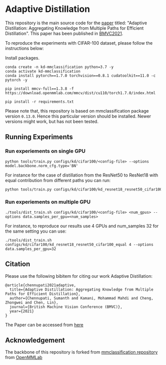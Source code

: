 
# Adaptive Distillation
This repository is the main source code for the [paper](https://arxiv.org/abs/2110.09674) titled: "Adaptive Distillation: Aggregating Knowledge from Multiple Paths for Efficient Distillation". This paper has been published in [BMVC2021](https://www.bmvc2021-virtualconference.com/conference/papers/paper_1528.html).

To reproduce the experiments with CIFAR-100 dataset, please follow the instructions below:

Install packages.
```
conda create -n kd-mmclassification python=3.7 -y
conda activate kd-mmclassification
conda install pytorch==1.7.0 torchvision==0.8.1 cudatoolkit==11.0 -c pytorch -y

pip install mmcv-full==1.3.8 -f https://download.openmmlab.com/mmcv/dist/cu110/torch1.7.0/index.html

pip install -r requirements.txt
```
Please note that, this repository is based on mmclassification package version `0.13.0`. Hence this particular version should be installed. Newer versions might work, but has not been tested.

## Running Experiments

### Run experiements on single GPU
```
python tools/train.py configs/kd/cifar100/<config-file> --options model.backbone.norm_cfg.type='BN'
```
For instance for the case of distillation from the ResNet50 to ResNet18 with equal contribution from different paths you can run:
```bash
python tools/train.py configs/kd/cifar100/kd_resnet18_resnet50_cifar100_equal --options model.backbone.norm_cfg.type='BN'
```

### Run experiements on multiple GPU
```
./tools/dist_train.sh configs/kd/cifar100/<config-file> <num_gpus> --options data.samples_per_gpu=<num_samples>
```
For instance, to reproduce our results use 4 GPUs and num_samples 32 for the same setting you can use:
```
./tools/dist_train.sh configs/kd/cifar100/kd_resnet18_resnet50_cifar100_equal 4 --options data.samples_per_gpu=32
```

## Citation
Please use the following bibitem for citing our work Adaptive Distillation:
```
@article{chennupati2021adaptive,
  title={Adaptive Distillation: Aggregating Knowledge from Multiple Paths for Efficient Distillation},
  author={Chennupati, Sumanth and Kamani, Mohammad Mahdi and Cheng, Zhongwei and Chen, Lin},
  journal={British Machine Vision Conference (BMVC)},
  year={2021}
}
```
The Paper can be accessed from [here](https://arxiv.org/abs/2110.09674)

## Acknowledgement
The backbone of this repository is forked from [mmclassification repository](https://github.com/open-mmlab/mmclassification) from [OpenMMLab](https://github.com/open-mmlab)

